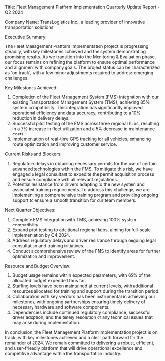  Title: Fleet Management Platform Implementation Quarterly Update Report - Q2 2024

Company Name: TransLogistics Inc., a leading provider of innovative transportation solutions

Executive Summary:

The Fleet Management Platform Implementation project is progressing steadily, with key milestones achieved and the system demonstrating promising results. As we transition into the Monitoring & Evaluation phase, our focus remains on refining the platform to ensure optimal performance and alignment with company goals. The project status can be characterized as 'on track', with a few minor adjustments required to address emerging challenges.

Key Milestones Achieved:

1. Completion of the Fleet Management System (FMS) integration with our existing Transportation Management System (TMS), achieving 85% system compatibility. This integration has significantly improved operational efficiency and data accuracy, contributing to a 10% reduction in delivery delays.
2. Successful pilot testing of the FMS across three regional hubs, resulting in a 7% increase in fleet utilization and a 5% decrease in maintenance costs.
3. Implementation of real-time GPS tracking for all vehicles, enhancing route optimization and improving customer service.

Current Risks and Blockers:

1. Regulatory delays in obtaining necessary permits for the use of certain advanced technologies within the FMS. To mitigate this risk, we have engaged a legal consultant to expedite the permit acquisition process and ensure compliance with all relevant regulations.
2. Potential resistance from drivers adapting to the new system and associated training requirements. To address this challenge, we are implementing a comprehensive training program and providing ongoing support to ensure a smooth transition for our team members.

Next Quarter Objectives:

1. Complete FMS integration with TMS, achieving 100% system compatibility.
2. Expand pilot testing to additional regional hubs, aiming for full-scale implementation by Q4 2024.
3. Address regulatory delays and driver resistance through ongoing legal consultation and training initiatives.
4. Conduct a comprehensive review of the FMS to identify areas for further optimization and improvement.

Resource and Budget Overview:

1. Budget usage remains within expected parameters, with 65% of the allocated budget expended thus far.
2. Staffing levels have been maintained at current levels, with additional resources allocated for training and support during the transition period.
3. Collaboration with key vendors has been instrumental in achieving our milestones, with ongoing partnerships ensuring timely delivery of necessary hardware and software components.
4. Dependencies include continued regulatory compliance, successful driver adoption, and the timely resolution of any technical issues that may arise during implementation.

In conclusion, the Fleet Management Platform Implementation project is on track, with key milestones achieved and a clear path forward for the remainder of 2024. We remain committed to delivering a robust, efficient, and user-friendly platform that will drive operational excellence and competitive advantage within the transportation industry.